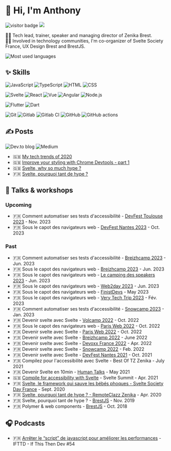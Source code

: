 # 👋 Hi, I'm Anthony

<p>
  <img src="https://visitor-badge.glitch.me/badge?page_id=anthonylegoas.anthonylegoas" alt="visitor badge"/>
  <a href="https://twitter.com/intent/follow?screen_name=anthony_legoas&tw_p=followbutton"><img src="https://img.shields.io/twitter/follow/anthony_legoas?label=%40anthony_legoas&style=social"></a>
</p>

👨‍💻 Tech lead, trainer, speaker and managing director of Zenika Brest.
<br>
🙋‍♂️ Involved in technology communities, I'm co-organizer of Svelte Society France, UX Design Brest and BrestJS.

![Most used languages](https://github-readme-stats.vercel.app/api/top-langs/?username=anthonylegoas&layout=compact)

## ✨ Skills

![JavaScript](https://img.shields.io/badge/-JavaScript-05122A?style=flat&logo=javascript)
![TypeScript](https://img.shields.io/badge/-TypeScript-05122A?style=flat&logo=typescript)
![HTML](https://img.shields.io/badge/-HTML5-05122A?style=flat&logo=HTML5)
![CSS](https://img.shields.io/badge/-CSS3-05122A?style=flat&logo=CSS3)


![Svelte](https://img.shields.io/badge/-Svelte-05122A?style=flat&logo=svelte)
![React](https://img.shields.io/badge/-React-05122A?style=flat&logo=react)
![Vue](https://img.shields.io/badge/-Vue-05122A?style=flat&logo=vue.js)
![Angular](https://img.shields.io/badge/-Angular-05122A?style=flat&logo=angular&logoColor=dc0031)
![Node.js](https://img.shields.io/badge/-Node.js-05122A?style=flat&logo=node.js)


![Flutter](https://img.shields.io/badge/-Flutter-05122A?style=flat&logo=flutter)
![Dart](https://img.shields.io/badge/-Dart-05122A?style=flat&logo=dart)

![Git](https://img.shields.io/badge/-Git-05122A?style=flat&logo=git)
![Gitlab](https://img.shields.io/badge/-Gitlab-05122A?style=flat&logo=gitlab)
![Gitlab CI](https://img.shields.io/badge/-GitlabCI-05122A?style=flat&logo=gitlab)
![GitHub](https://img.shields.io/badge/-GitHub-05122A?style=flat&logo=github)
![GitHub actions](https://img.shields.io/badge/-GitHubActions-05122A?style=flat&logo=github-actions)

## ✍️ Posts

![Dev.to blog](https://img.shields.io/badge/dev.to-0A0A0A?style=for-the-badge&logo=dev.to&logoColor=white)
![Medium](https://img.shields.io/badge/Medium-12100E?style=for-the-badge&logo=medium&logoColor=white)

- 🇬🇧 [My tech trends of 2020](https://dev.to/anthony_legoas/my-tech-trends-of-2020-cjn) 
- 🇬🇧 [Improve your styling with Chrome Devtools - part 1](https://dev.to/zenika/improve-your-styling-with-chrome-devtools-part-1-4ogm)
- 🇬🇧 [Svelte, why so much hype ?](https://dev.to/zenika/svelte-why-so-much-hype-2k61)
- 🇫🇷 [Svelte, pourquoi tant de hype ?](https://medium.com/@anthony.legoas/svelte-pourquoi-tant-de-hype-3ead1a8fab5f)

## 📢 Talks & workshops


### Upcoming
- 🇫🇷 Comment automatiser ses tests d'accessibilité - [DevFest Toulouse 2023](https://devfesttoulouse.fr/) - Nov. 2023
- 🇫🇷 Sous le capot des navigateurs web - [DevFest Nantes 2023](https://devfest2023.gdgnantes.com/) - Oct. 2023

### Past
- 🇫🇷 Comment automatiser ses tests d'accessibilité - [Breizhcamp 2023](https://www.breizhcamp.org/) - Jun. 2023
- 🇫🇷 Sous le capot des navigateurs web - [Breizhcamp 2023](https://www.breizhcamp.org/) - Jun. 2023
- 🇫🇷 Sous le capot des navigateurs web - [Le camping des speakers 2023](https://camping-speakers.fr/) - Jun. 2023
- 🇫🇷 Sous le capot des navigateurs web - [Web2day 2023](https://web2day.co/) - Jun. 2023
- 🇫🇷 Sous le capot des navigateurs web - [FinistDevs](https://www.meetup.com/fr-FR/finistdevs/events/293321589/) - May 2023
- 🇫🇷 Sous le capot des navigateurs web - [Very Tech Trip 2023](https://verytechtrip.ovhcloud.com/fr/sessions/) - Fév. 2023
- 🇫🇷 Comment automatiser ses tests d'accessibilité - [Snowcamp 2023](https://snowcamp.io/fr/) - Jan. 2023
- 🇫🇷 Devenir svelte avec Svelte - [Volcamp 2022](https://www.volcamp.io/) - Oct. 2022
- 🇫🇷 Sous le capot des navigateurs web - [Paris Web 2022](https://www.paris-web.fr/2022/conferences/sous-le-capot-des-navigateurs-web.php/) - Oct. 2022
- 🇫🇷 Devenir svelte avec Svelte - [Paris Web 2022](https://www.paris-web.fr/2022/ateliers/ateliers-doubles/devenir-svelte-avec-svelte.php/) - Oct. 2022
- 🇫🇷 Devenir svelte avec Svelte - [Breizhcamp 2022](https://www.breizhcamp.org/) - June 2022
- 🇫🇷 Devenir svelte avec Svelte - [Devoxx France 2022](https://cfp.devoxx.fr/2022/talk/QWC-2883/_Devenir_svelte_avec_Svelte) - Apr. 2022
- 🇫🇷 Devenir svelte avec Svelte - [Snowcamp 2022](https://snowcamp2022.sched.com/) - Feb. 2022
- 🇫🇷 Devenir svelte avec Svelte - [DevFest Nantes 2021](https://devfest2021.gdgnantes.com/) - Oct. 2021
- 🇫🇷 Compilez pour l'accessibilité avec Svelte - Best Of TZ Zenika - July 2021
- 🇫🇷 Devenir Svelte en 10min - [Human Talks](https://humantalks.com/) - May 2021
- 🇬🇧 [Compile for accessibility with Svelte](https://youtu.be/fnr9XWvjJHw?t=14863) - Svelte Summit - Apr. 2021
- 🇫🇷 [Svelte, le framework qui sauve les bébés phoques - Svelte Society Day France](https://www.youtube.com/watch?v=p9KZILKv5E4) - Sept. 2020
- 🇫🇷 [Svelte, pourquoi tant de hype ? - RemoteClazz Zenika](https://www.youtube.com/watch?v=b4U2vxdADg4) - Apr. 2020
- 🇫🇷 Svelte, pourquoi tant de hype ? - [BrestJS](https://www.meetup.com/fr-FR/BrestJS/) - Nov. 2019
- 🇫🇷 Polymer & web components - [BrestJS](https://www.meetup.com/fr-FR/BrestJS/) - Oct. 2018

## 🎧 Podcasts

- 🇫🇷 [Arrêter le “script” de javascript pour améliorer les performances](https://ifttd.io/54-arreter-le-script-de-javascript-pour-ameliorer-les-performances-anthony-le-goas-et-bruno-sabot/) - IFTTD - If This Then Dev #54